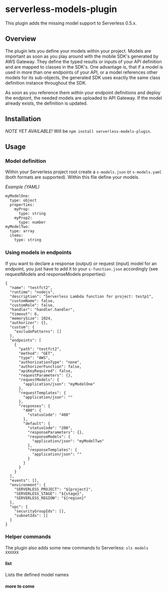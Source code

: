 # serverless-models-plugin

This plugin adds the missing model support to Serverless 0.5.x.

## Overview
The plugin lets you define your models within your project.
Models are important as soon as you play around with the mobile SDK's generated by AWS Gateway.
They define the typed results or inputs of your API definition and are mapped to classes in
the SDK's. One advantage is, that if a model is used in more than one endpoints of your API,
or a model references other models for its sub-objects, the generated SDK uses exactly the
same class definition instance throughout the SDK.

As soon as you reference them within your endpoint definitions and deploy the endpiont, the needed
models are uploaded to API Gateway. If the model already exists, the definition is updated.

## Installation
*NOTE YET AVAILABLE!* Will be `npm install serverless-models-plugin`.

## Usage
### Model definition
Within your Serverless project root create a `s-models.json` or `s-models.yaml` (both formats are
supported). Within this file define your models.

_Example (YAML)_
```
myModelOne:
  type: object
  properties:
    myProp:
      type: string
    myProp2:
      type: number
myModelTwo:
  type: array
  items:
    type: string
```

### Using models in endpoints
If you want to declare a response (output) or request (input) model for an endpoint, you just have 
to add it to your `s-function.json` accordingly (see requestModels and responseModels properties):

```
{
  "name": "testfct2",
  "runtime": "nodejs",
  "description": "Serverless Lambda function for project: testp1",
  "customName": false,
  "customRole": false,
  "handler": "handler.handler",
  "timeout": 6,
  "memorySize": 1024,
  "authorizer": {},
  "custom": {
    "excludePatterns": []
  },
  "endpoints": [
    {
      "path": "testfct2",
      "method": "GET",
      "type": "AWS",
      "authorizationType": "none",
      "authorizerFunction": false,
      "apiKeyRequired": false,
      "requestParameters": {},
      "requestModels": {
        "application/json": "myModelOne"
      },
      "requestTemplates": {
        "application/json": ""
      },
      "responses": {
        "400": {
          "statusCode": "400"
        },
        "default": {
          "statusCode": "200",
          "responseParameters": {},
          "responseModels": {
            "application/json": "myModelTwo"
          },
          "responseTemplates": {
            "application/json": ""
          }
        }
      }
    }
  ],
  "events": [],
  "environment": {
    "SERVERLESS_PROJECT": "${project}",
    "SERVERLESS_STAGE": "${stage}",
    "SERVERLESS_REGION": "${region}"
  },
  "vpc": {
    "securityGroupIds": [],
    "subnetIds": []
  }
}
```

### Helper commands
The plugin also adds some new commands to Serverless: `sls models XXXXXX`

#### list
Lists the defined model names

#### more to come
